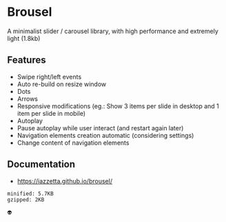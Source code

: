 # Brousel

A minimalist slider / carousel library, with high performance and extremely light (1.8kb)

## Features

- Swipe right/left events
- Auto re-build on resize window
- Dots
- Arrows
- Responsive modifications (eg.: Show 3 items per slide in desktop and 1 item per slide in mobile)
- Autoplay
- Pause autoplay while user interact (and restart again later)
- Navigation elements creation automatic (considering settings)
- Change content of navigation elements
 

## Documentation

- https://iazzetta.github.io/brousel/

```
minified: 5.7KB
gzipped: 2KB

👽
```
